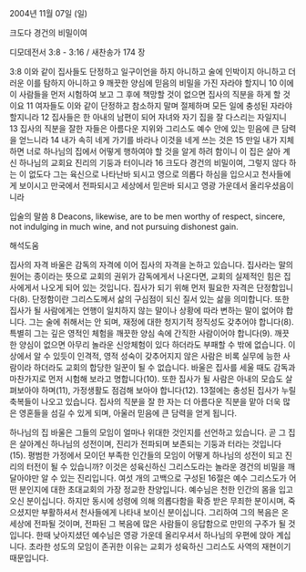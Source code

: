 2004년 11월 07일 (일)

크도다 경건의 비밀이여



디모데전서 3:8 - 3:16 / 새찬송가 174 장


3:8 이와 같이 집사들도 단정하고 일구이언을 하지 아니하고 술에 인박이지 아니하고 더러운 이를 탐하지 아니하고 9 깨끗한 양심에 믿음의 비밀을 가진 자라야 할지니 10 이에 이 사람들을 먼저 시험하여 보고 그 후에 책망할 것이 없으면 집사의 직분을 하게 할 것이요 11 여자들도 이와 같이 단정하고 참소하지 말며 절제하며 모든 일에 충성된 자라야 할지니라 12 집사들은 한 아내의 남편이 되어 자녀와 자기 집을 잘 다스리는 자일지니 13 집사의 직분을 잘한 자들은 아름다운 지위와 그리스도 예수 안에 있는 믿음에 큰 담력을 얻느니라 14 내가 속히 네게 가기를 바라나 이것을 네게 쓰는 것은 15 만일 내가 지체하면 너로 하나님의 집에서 어떻게 행하여야 할 것을 알게 하려 함이니 이 집은 살아 계신 하나님의 교회요 진리의 기둥과 터이니라 16 크도다 경건의 비밀이여, 그렇지 않다 하는 이 없도다 그는 육신으로 나타난바 되시고 영으로 의롭다 하심을 입으시고 천사들에게 보이시고 만국에서 전파되시고 세상에서 믿은바 되시고 영광 가운데서 올리우셨음이니라 

입술의 말씀
8 Deacons, likewise, are to be men worthy of respect, sincere, not indulging in much wine, and not pursuing dishonest gain.

해석도움





집사의 자격
바울은 감독의 자격에 이어 집사의 자격을 논하고 있습니다. 집사라는 말의 원어는 종이라는 뜻으로 교회의 권위가 감독에게서 나온다면, 교회의 실제적인 힘은 집사에게서 나오게 되어 있는 것입니다. 집사가 되기 위해 먼저 필요한 자격은 단정함입니다(8). 단정함이란 그리스도께서 삶의 구심점이 되신 질서 있는 삶을 의미합니다. 또한 집사가 될 사람에게는 언행이 일치하지 않는 말이나 상황에 따라 변하는 말이 없어야 합니다. 그는 술에 취해서는 안 되며, 재정에 대한 청지기적 정직성도 갖추어야 합니다(8). 특별히 그는 깊은 영적인 체험을 깨끗한 양심 속에 간직한 사람이어야 합니다(9). 깨끗한 양심이 없으면 아무리 놀라운 신앙체험이 있다 하더라도 부패할 수 밖에 없습니다. 이상에서 알 수 있듯이 인격적, 영적 성숙이 갖추어지지 않은 사람은 비록 실무에 능한 사람이라 하더라도 교회의 합당한 일꾼이 될 수 없습니다. 바울은 집사를 세울 때도 감독과 마찬가지로 먼저 시험해 보라고 명합니다(10). 또한 집사가 될 사람은 아내의 모습도 살펴보아야 하며(11), 가정생활도 점검해 보아야 합니다(12). 13절에는 충성된 집사가 누릴 축복들이 나오고 있습니다. 집사의 직분을 잘 한 자는 더 아름다운 직분을 맡아 더욱 많은 영혼들을 섬길 수 있게 되며, 아울러 믿음에 큰 담력을 얻게 됩니다. 

하나님의 집
바울은 그들의 모임이 얼마나 위대한 것인지를 선언하고 있습니다. 곧 그 집은 살아계신 하나님의 성전이며, 진리가 전파되며 보존되는 기둥과 터라는 것입니다(15). 평범한 가정에서 모이던 부족한 인간들의 모임이 어떻게 하나님의 성전이 되고 진리의 터전이 될 수 있습니까? 이것은 성육신하신 그리스도라는 놀라운 경건의 비밀을 깨달아야만 알 수 있는 진리입니다. 여섯 개의 고백으로 구성된 16절은 예수 그리스도가 어떤 분인지에 대한 초대교회의 가장 정교한 찬양입니다. 예수님은 천한 인간의 몸을 입고 오신 분이십니다. 하지만 동시에 성령에 의해 의롭다함을 확증 받은 무죄한 분이시며, 죽으셨지만 부활하셔서 천사들에게 나타내 보이신 분이십니다. 그리하여 그의 복음은 온 세상에 전파될 것이며, 전파된 그 복음에 많은 사람들이 응답함으로 만민의 구주가 될 것입니다. 한때 낮아지셨던 예수님은 영광 가운데 올리우셔서 하나님의 우편에 앉아 계십니다. 초라한 성도의 모임이 존귀한 이유는 교회가 성육하신 그리스도 사역의 재현이기 때문입니다.